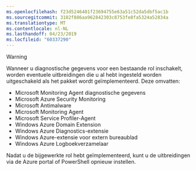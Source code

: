 ```yaml
---
ms.openlocfilehash: f23d5246401f23694755e63a51c52da5dbf5ac1b
ms.sourcegitcommit: 3102f886aa962842303c8753fe8fa5324a52834a
ms.translationtype: MT
ms.contentlocale: nl-NL
ms.lasthandoff: 04/23/2019
ms.locfileid: "60337290"
---
```

> [!WARNING]
> Wanneer u diagnostische gegevens voor een bestaande rol inschakelt, worden eventuele uitbreidingen die u al hebt ingesteld worden uitgeschakeld als het pakket wordt geïmplementeerd. Deze omvatten:
>
> * Microsoft Monitoring Agent diagnostische gegevens
> * Microsoft Azure Security Monitoring
> * Microsoft Antimalware                 
> * Microsoft Monitoring Agent
> * Microsoft Service Profiler-Agent      
> * Windows Azure Domain Extension        
> * Windows Azure Diagnostics-extensie   
> * Windows Azure-extensie voor extern bureaublad
> * Windows Azure Logboekverzamelaar
>
> Nadat u de bijgewerkte rol hebt geïmplementeerd, kunt u de uitbreidingen via de Azure portal of PowerShell opnieuw instellen.
>